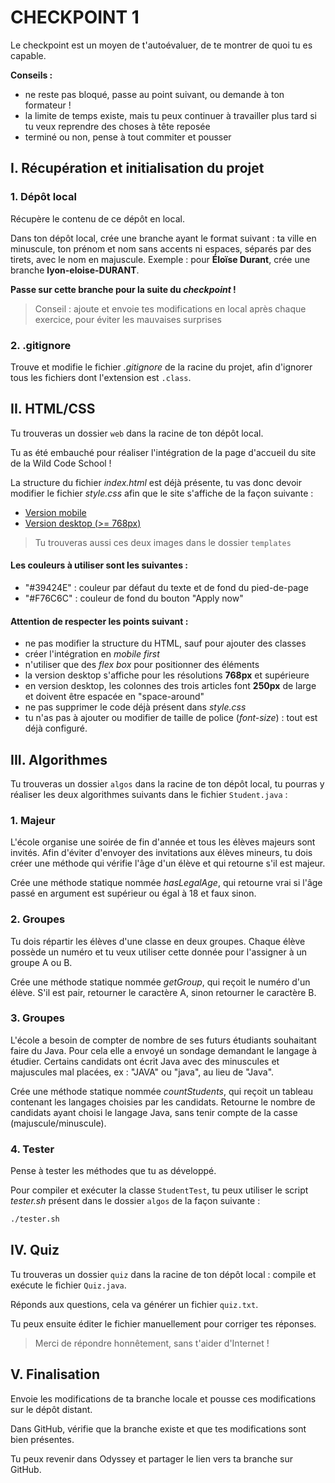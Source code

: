 # CHECKPOINT 1

Le checkpoint est un moyen de t'autoévaluer, de te montrer de quoi tu es capable.

**Conseils :**

* ne reste pas bloqué, passe au point suivant, ou demande à ton formateur !
* la limite de temps existe, mais tu peux continuer à travailler plus tard si tu veux reprendre des choses à tête reposée
* terminé ou non, pense à tout commiter et pousser

## I. Récupération et initialisation du projet

### 1. Dépôt local

Récupère le contenu de ce dépôt en local.

Dans ton dépôt local, crée une branche ayant le format suivant : ta ville en minuscule, ton prénom et nom sans accents ni espaces, séparés par des tirets, avec le nom en majuscule. Exemple : pour **Éloïse Durant**, crée une branche **lyon-eloise-DURANT**.

**Passe sur cette branche pour la suite du *checkpoint* !**

> Conseil : ajoute et envoie tes modifications en local après chaque exercice, pour éviter les mauvaises surprises

### 2. .gitignore

Trouve et modifie le fichier *.gitignore* de la racine du projet, afin d'ignorer tous les fichiers dont l'extension est `.class`.

## II. HTML/CSS

Tu trouveras un dossier `web` dans la racine de ton dépôt local.

Tu as été embauché pour réaliser l'intégration de la page d'accueil du site de la Wild Code School !

La structure du fichier *index.html* est déjà présente, tu vas donc devoir modifier le fichier *style.css* afin que le site s'affiche de la façon suivante :

* [Version mobile](./templates/template-mobile.png)
* [Version desktop (>= 768px)](./templates/template-desktop.png)

> Tu trouveras aussi  ces deux images dans le dossier `templates`

#### Les couleurs à utiliser sont les suivantes :

* "#39424E" : couleur par défaut du texte et de fond du pied-de-page
* "#F76C6C" : couleur de fond du bouton "Apply now"

#### Attention de respecter les points suivant : 

* ne pas modifier la structure du HTML, sauf pour ajouter des classes
* créer l'intégration en *mobile first*
* n'utiliser que des *flex box* pour positionner des éléments
* la version desktop s'affiche pour les résolutions **768px** et supérieure
* en version desktop, les colonnes des trois articles font **250px** de large et doivent être espacée en "space-around"
* ne pas supprimer le code déjà présent dans *style.css*
* tu n'as pas à ajouter ou modifier de taille de police (*font-size*) : tout est déjà configuré.

## III. Algorithmes

Tu trouveras un dossier `algos` dans la racine de ton dépôt local, tu pourras y réaliser les deux algorithmes suivants dans le fichier `Student.java` :

### 1. Majeur

L'école organise une soirée de fin d'année et tous les élèves majeurs sont invités. Afin d'éviter d'envoyer des invitations aux élèves mineurs, tu dois créer une méthode qui vérifie l'âge d'un élève et qui retourne s'il est majeur.

Crée une méthode statique nommée *hasLegalAge*, qui retourne vrai si l'âge passé en argument est supérieur ou égal à 18 et faux sinon.

### 2. Groupes

Tu dois répartir les élèves d'une classe en deux groupes. Chaque élève possède un numéro et tu veux utiliser cette donnée pour l'assigner à un groupe A ou B.

Crée une méthode statique nommée *getGroup*, qui reçoit le numéro d'un élève. S'il est pair, retourner le caractère A, sinon retourner le caractère B.

### 3. Groupes

L'école a besoin de compter de nombre de ses futurs étudiants souhaitant faire du Java. Pour cela elle a envoyé un sondage demandant le langage à étudier. Certains candidats ont écrit Java avec des minuscules et majuscules mal placées, ex : "JAVA" ou "java", au lieu de "Java".

Crée une méthode statique nommée *countStudents*, qui reçoit un tableau contenant les langages choisies par les candidats. Retourne le nombre de candidats ayant choisi le langage Java, sans tenir compte de la casse (majuscule/minuscule).

### 4. Tester

Pense à tester les méthodes que tu as développé. 

Pour compiler et exécuter la classe `StudentTest`, tu peux utiliser le script *tester.sh* présent dans le dossier `algos` de la façon suivante :

``` bash
./tester.sh
```

## IV. Quiz

Tu trouveras un dossier `quiz` dans la racine de ton dépôt local : compile et exécute le fichier `Quiz.java`.

Réponds aux questions, cela va générer un fichier `quiz.txt`.

Tu peux ensuite éditer le fichier manuellement pour corriger tes réponses.

> Merci de répondre honnêtement, sans t'aider d'Internet !

## V. Finalisation

Envoie les modifications de ta branche locale et pousse ces modifications sur le dépôt distant.

Dans GitHub, vérifie que la branche existe et que tes modifications sont bien présentes.

Tu peux revenir dans Odyssey et partager le lien vers ta branche sur GitHub.

